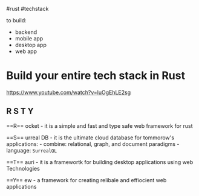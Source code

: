 #rust #techstack

to build:
- backend
- mobile app
- desktop app
- web app


# Build your entire tech stack in Rust
https://www.youtube.com/watch?v=luOgEhLE2sg


## R S T Y
==R== ocket  - it is a simple and fast and type safe web framework for rust 

==S== urreal DB - it is the ultimate cloud database for tommorow's applications:
	- combine: relational, graph, and document paradigms 
	- language: `SurrealQL`

==T== auri - it is a framewortk for building desktop applications using web Technologies

==Y== ew - a framework for creating relibale and effiocient web applications





